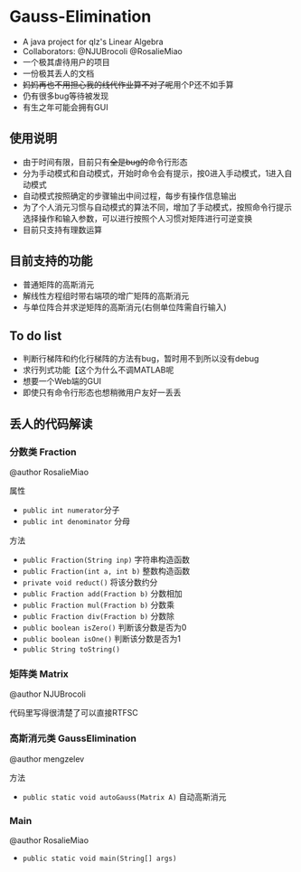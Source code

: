 # Gauss-Elimination

+ A java project for qlz's Linear Algebra
+ Collaborators: @NJUBrocoli @RosalieMiao
+ 一个极其虐待用户的项目
+ 一份极其丢人的文档
+ <s>妈妈再也不用担心我的线代作业算不对了呢</s>用个P还不如手算
+ 仍有很多bug等待被发现
+ 有生之年可能会拥有GUI

## 使用说明

+ 由于时间有限，目前只有<s>全是bug的</s>命令行形态
+ 分为手动模式和自动模式，开始时命令会有提示，按0进入手动模式，1进入自动模式
+ 自动模式按照确定的步骤输出中间过程，每步有操作信息输出
+ 为了个人消元习惯与自动模式的算法不同，增加了手动模式，按照命令行提示选择操作和输入参数，可以进行按照个人习惯对矩阵进行可逆变换
+ 目前只支持有理数运算

## 目前支持的功能

+ 普通矩阵的高斯消元
+ 解线性方程组时带右端项的增广矩阵的高斯消元
+ 与单位阵合并求逆矩阵的高斯消元(右侧单位阵需自行输入)

## To do list

+ 判断行梯阵和约化行梯阵的方法有bug，暂时用不到所以没有debug
+ 求行列式功能【这个为什么不调MATLAB呢
+ 想要一个Web端的GUI
+ 即使只有命令行形态也想稍微用户友好一丢丢

## 丢人的代码解读

### 分数类 Fraction

@author RosalieMiao

属性

+ `public int numerator`分子
+ `public int denominator` 分母

方法

+ `public Fraction(String inp)`  字符串构造函数
+ `public Fraction(int a, int b)` 整数构造函数
+ `private void reduct()` 将该分数约分
+ `public Fraction add(Fraction b)` 分数相加
+ `public Fraction mul(Fraction b)` 分数乘
+ `public Fraction div(Fraction b)` 分数除
+ `public boolean isZero()` 判断该分数是否为0
+ `public boolean isOne()` 判断该分数是否为1
+ `public String toString()` 

### 矩阵类 Matrix

@author NJUBrocoli

代码里写得很清楚了可以直接RTFSC

### 高斯消元类 GaussElimination

@author mengzelev

方法
+ `public static void autoGauss(Matrix A)` 自动高斯消元

### Main

@author RosalieMiao

+ `public static void main(String[] args)` 